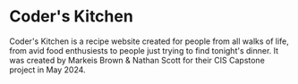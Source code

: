 # Coder's Kitchen
Coder's Kitchen is a recipe website created for people from all walks of life, from avid food enthusiests to people just trying to find tonight's dinner. It was created by Markeis Brown & Nathan Scott for their CIS Capstone project in May 2024.
